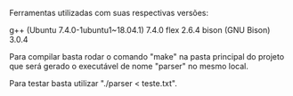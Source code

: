 Ferramentas utilizadas com suas respectivas versões:

g++ (Ubuntu 7.4.0-1ubuntu1~18.04.1) 7.4.0
flex 2.6.4
bison (GNU Bison) 3.0.4


Para compilar basta rodar o comando "make" na pasta principal do projeto que será gerado o executável de nome "parser" no mesmo local.

Para testar basta utilizar "./parser < teste.txt".